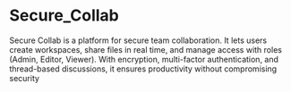 # Secure_Collab
Secure Collab is a platform for secure team collaboration. It lets users create workspaces, share files in real time, and manage access with roles (Admin, Editor, Viewer). With encryption, multi-factor authentication, and thread-based discussions, it ensures productivity without compromising security

